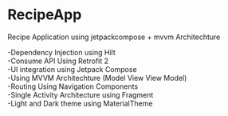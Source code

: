 # RecipeApp
Recipe Application using jetpackcompose + mvvm Architechture

-Dependency Injection using Hilt <br />
-Consume API Using Retrofit 2 <br />
-UI integration using Jetpack Compose <br />
-Using MVVM Architechture (Model View View Model) <br />
-Routing Using Navigation Components <br />
-Single Activity Architecture using Fragment <br />
-Light and Dark theme using MaterialTheme <br />
